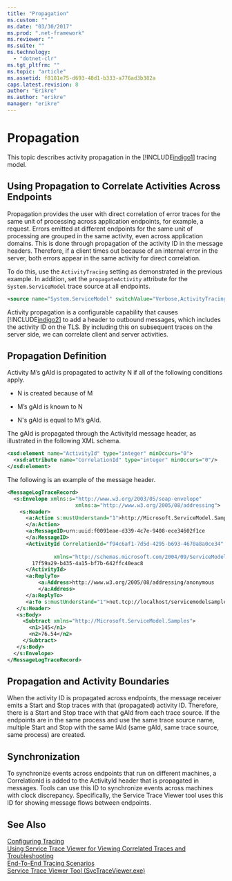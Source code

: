 ```yaml
---
title: "Propagation"
ms.custom: ""
ms.date: "03/30/2017"
ms.prod: ".net-framework"
ms.reviewer: ""
ms.suite: ""
ms.technology: 
  - "dotnet-clr"
ms.tgt_pltfrm: ""
ms.topic: "article"
ms.assetid: f8181e75-d693-48d1-b333-a776ad3b382a
caps.latest.revision: 8
author: "Erikre"
ms.author: "erikre"
manager: "erikre"
---
```

# Propagation
This topic describes activity propagation in the [!INCLUDE[indigo1](../../../../../includes/indigo1-md.md)] tracing model.  
  
## Using Propagation to Correlate Activities Across Endpoints  
 Propagation provides the user with direct correlation of error traces for the same unit of processing across application endpoints, for example, a request. Errors emitted at different endpoints for the same unit of processing are grouped in the same activity, even across application domains. This is done through propagation of the activity ID in the message headers. Therefore, if a client times out because of an internal error in the server, both errors appear in the same activity for direct correlation.  
  
 To do this, use the `ActivityTracing` setting as demonstrated in the previous example. In addition, set the `propagateActivity` attribute for the `System.ServiceModel` trace source at all endpoints.  
  
```xml  
<source name="System.ServiceModel" switchValue="Verbose,ActivityTracing" propagateActivity="true" >  
```  
  
 Activity propagation is a configurable capability that causes [!INCLUDE[indigo2](../../../../../includes/indigo2-md.md)] to add a header to outbound messages, which includes the activity ID on the TLS. By including this on subsequent traces on the server side, we can correlate client and server activities.  
  
## Propagation Definition  
 Activity M’s gAId is propagated to activity N if all of the following conditions apply.  
  
-   N is created because of M  
  
-   M’s gAId is known to N  
  
-   N's gAId is equal to M’s gAId.  
  
 The gAId is propagated through the ActivityId message header, as illustrated in the following XML schema.  
  
```xml  
<xsd:element name="ActivityId" type="integer" minOccurs="0">  
  <xsd:attribute name="CorrelationId" type="integer" minOccurs="0"/>  
</xsd:element>  
```  
  
 The following is an example of the message header.  
  
```xml  
<MessageLogTraceRecord>  
  <s:Envelope xmlns:s="http://www.w3.org/2003/05/soap-envelope"     
                      xmlns:a="http://www.w3.org/2005/08/addressing">  
    <s:Header>  
      <a:Action s:mustUnderstand="1">http://Microsoft.ServiceModel.Samples/ICalculator/Subtract  
      </a:Action>  
      <a:MessageID>urn:uuid:f0091eae-d339-4c7e-9408-ece34602f1ce  
      </a:MessageID>  
      <ActivityId CorrelationId="f94c6af1-7d5d-4295-b693-4670a8a0ce34"   
  
               xmlns="http://schemas.microsoft.com/2004/09/ServiceModel/Diagnostics">  
        17f59a29-b435-4a15-bf7b-642ffc40eac8  
      </ActivityId>  
      <a:ReplyTo>  
          <a:Address>http://www.w3.org/2005/08/addressing/anonymous  
          </a:Address>  
      </a:ReplyTo>  
      <a:To s:mustUnderstand="1">net.tcp://localhost/servicemodelsamples/service</a:To>  
   </s:Header>  
   <s:Body>  
     <Subtract xmlns="http://Microsoft.ServiceModel.Samples">  
       <n1>145</n1>  
       <n2>76.54</n2>  
     </Subtract>  
   </s:Body>  
  </s:Envelope>  
</MessageLogTraceRecord>  
```  
  
## Propagation and Activity Boundaries  
 When the activity ID is propagated across endpoints, the message receiver emits a Start and Stop traces with that (propagated) activity ID. Therefore, there is a Start and Stop trace with that gAId from each trace source. If the endpoints are in the same process and use the same trace source name, multiple Start and Stop with the same lAId (same gAId, same trace source, same process) are created.  
  
## Synchronization  
 To synchronize events across endpoints that run on different machines, a CorrelationId is added to the ActivityId header that is propagated in messages. Tools can use this ID to synchronize events across machines with clock discrepancy. Specifically, the Service Trace Viewer tool uses this ID for showing message flows between endpoints.  
  
## See Also  
 [Configuring Tracing](../../../../../docs/framework/wcf/diagnostics/tracing/configuring-tracing.md)   
 [Using Service Trace Viewer for Viewing Correlated Traces and Troubleshooting](../../../../../docs/framework/wcf/diagnostics/tracing/using-service-trace-viewer-for-viewing-correlated-traces-and-troubleshooting.md)   
 [End-To-End Tracing Scenarios](../../../../../docs/framework/wcf/diagnostics/tracing/end-to-end-tracing-scenarios.md)   
 [Service Trace Viewer Tool (SvcTraceViewer.exe)](../../../../../docs/framework/wcf/service-trace-viewer-tool-svctraceviewer-exe.md)
